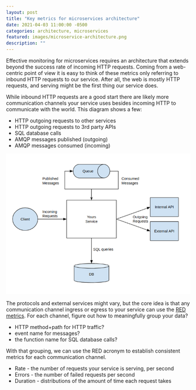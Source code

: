 ```yaml
---
layout: post
title: "Key metrics for microservices architecture"
date: 2021-04-03 11:00:00 -0500
categories: architecture, microservices
featured: images/microservice-architecture.png
description: ""
---
```


Effective monitoring for microservices requires an architecture that extends beyond the success rate of incoming HTTP requests. Coming from a web-centric point of view it is easy to think of these metrics only referring to inbound HTTP requests to our service. After all, the web is mostly HTTP requests, and serving might be the first thing our service does.

While inbound HTTP requests are a good start there are likely more communication channels your service uses besides incoming HTTP to communicate with the world. This diagram shows a few:
- HTTP outgoing requests to other services
- HTTP outgoing requests to 3rd party APIs
- SQL database calls
- AMQP messages published (outgoing)
- AMQP messages consumed (incoming)

![microservice-architecture](images/microservice-architecture.png)

The protocols and external services might vary, but the core idea is that any communication channel ingress or egress to your service can use the [RED metrics][red]. For each channel, figure out how to meaningfully group your data?
- HTTP method+path for HTTP traffic?
- event name for messages?
- the function name for SQL database calls?

With that grouping, we can use the RED acronym to establish consistent metrics for each communication channel.
- Rate - the number of requests your service is serving, per second
- Errors - the number of failed requests per second
- Duration - distributions of the amount of time each request takes

[red]: https://grafana.com/files/grafanacon_eu_2018/Tom_Wilkie_GrafanaCon_EU_2018.pdf
